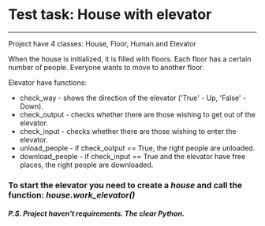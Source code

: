 # Test task: House with elevator

---

Project have 4 classes: House, Floor, Human and Elevator

When the house is initialized, it is filled with floors.
Each floor has a certain number of people. Everyone wants to move to another floor.

Elevator have functions: 
+ check_way - shows the direction of the elevator ('True' - Up, 'False' - Down).
+ check_output - checks whether there are those wishing to get out of the elevator.
+ check_input - checks whether there are those wishing to enter the elevator.
+ unload_people - if check_output == True, the right people are unloaded.
+ download_people - if check_input == True and the elevator have free places, the right people are downloaded. 

### To start the elevator you need to create a ***house*** and call the function: ***house.work_elevator()*** 
##### P.S. Project haven't requirements. The clear Python.
